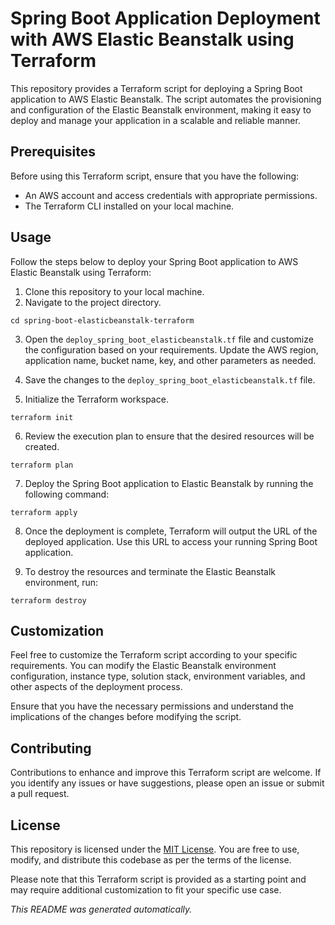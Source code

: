 # Spring Boot Application Deployment with AWS Elastic Beanstalk using Terraform

This repository provides a Terraform script for deploying a Spring Boot application to AWS Elastic Beanstalk. The script automates the provisioning and configuration of the Elastic Beanstalk environment, making it easy to deploy and manage your application in a scalable and reliable manner.

## Prerequisites

Before using this Terraform script, ensure that you have the following:

- An AWS account and access credentials with appropriate permissions.
- The Terraform CLI installed on your local machine.

## Usage

Follow the steps below to deploy your Spring Boot application to AWS Elastic Beanstalk using Terraform:

1. Clone this repository to your local machine.
2. Navigate to the project directory.

```shell
cd spring-boot-elasticbeanstalk-terraform
```

3. Open the `deploy_spring_boot_elasticbeanstalk.tf` file and customize the configuration based on your requirements. Update the AWS region, application name, bucket name, key, and other parameters as needed.

4. Save the changes to the `deploy_spring_boot_elasticbeanstalk.tf` file.

5. Initialize the Terraform workspace.

```shell
terraform init
```

6. Review the execution plan to ensure that the desired resources will be created.

```shell
terraform plan
```

7. Deploy the Spring Boot application to Elastic Beanstalk by running the following command:

```shell
terraform apply
```

8. Once the deployment is complete, Terraform will output the URL of the deployed application. Use this URL to access your running Spring Boot application.

9. To destroy the resources and terminate the Elastic Beanstalk environment, run:

```shell
terraform destroy
```

## Customization

Feel free to customize the Terraform script according to your specific requirements. You can modify the Elastic Beanstalk environment configuration, instance type, solution stack, environment variables, and other aspects of the deployment process.

Ensure that you have the necessary permissions and understand the implications of the changes before modifying the script.

## Contributing

Contributions to enhance and improve this Terraform script are welcome. If you identify any issues or have suggestions, please open an issue or submit a pull request.

## License

This repository is licensed under the [MIT License](LICENSE). You are free to use, modify, and distribute this codebase as per the terms of the license.

Please note that this Terraform script is provided as a starting point and may require additional customization to fit your specific use case.

*This README was generated automatically.*
